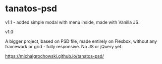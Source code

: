 # tanatos-psd

v1.1 - added simple modal with menu inside, made with Vanilla JS.

v1.0

A bigger project, based on PSD file, made entirely on Flexbox, without any framework or grid - fully responsive. No JS or jQuery yet.

https://michalgrochowski.github.io/tanatos-psd/

